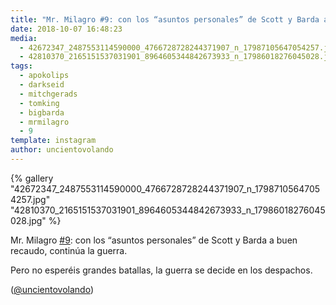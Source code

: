 ```yaml
---
title: "Mr. Milagro #9: con los “asuntos personales” de Scott y Barda a buen recaudo, continúa la guerra"
date: 2018-10-07 16:48:23
media: 
  - 42672347_2487553114590000_4766728728244371907_n_17987105647054257.jpg
  - 42810370_2165151537031901_8964605344842673933_n_17986018276045028.jpg
tags: 
  - apokolips
  - darkseid
  - mitchgerads
  - tomking
  - bigbarda
  - mrmilagro
  - 9
template: instagram
author: uncientovolando
---
```


{% gallery "42672347_2487553114590000_4766728728244371907_n_17987105647054257.jpg" "42810370_2165151537031901_8964605344842673933_n_17986018276045028.jpg" %}

Mr. Milagro [#9](/tags/9): con los “asuntos personales” de Scott y Barda a buen recaudo, continúa la guerra.

Pero no esperéis grandes batallas, la guerra se decide en los despachos.

([@uncientovolando](https://instagram.com/uncientovolando))
